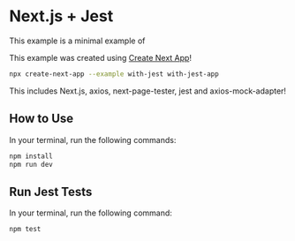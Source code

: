 # Next.js + Jest

This example is a minimal example of 

This example was created using [Create Next App](https://github.com/vercel/next.js/tree/canary/packages/create-next-app#readme)!

```bash
npx create-next-app --example with-jest with-jest-app
```


This includes Next.js, axios, next-page-tester, jest and axios-mock-adapter!

## How to Use

In your terminal, run the following commands:

```bash
npm install
npm run dev
```

## Run Jest Tests

In your terminal, run the following command:

```bash
npm test
```

